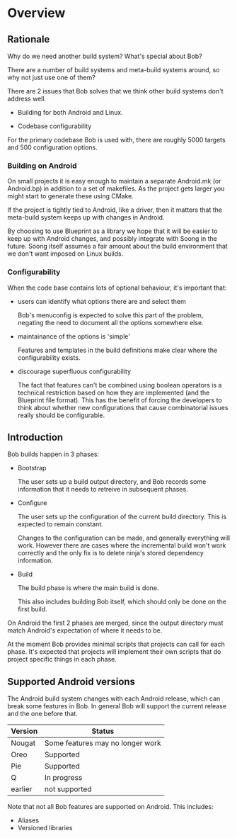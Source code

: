 Overview
========

## Rationale

Why do we need another build system? What's special about Bob?

There are a number of build systems and meta-build systems around, so
why not just use one of them?

There are 2 issues that Bob solves that we think other build systems
don't address well.

* Building for both Android and Linux.

* Codebase configurability

For the primary codebase Bob is used with, there are roughly 5000
targets and 500 configuration options.

### Building on Android

On small projects it is easy enough to maintain a separate Android.mk
(or Android.bp) in addition to a set of makefiles. As the project gets
larger you might start to generate these using CMake.

If the project is tightly tied to Android, like a driver, then it
matters that the meta-build system keeps up with changes in Android.

By choosing to use Blueprint as a library we hope that it will be
easier to keep up with Android changes, and possibly integrate with
Soong in the future. Soong itself assumes a fair amount about the
build environment that we don't want imposed on Linux builds.

### Configurability

When the code base contains lots of optional behaviour, it's important that:

* users can identify what options there are and select them

  Bob's menuconfig is expected to solve this part of the problem,
  negating the need to document all the options somewhere else.

* maintainance of the options is 'simple'

  Features and templates in the build definitions make clear where the
  configurability exists.

* discourage superfluous configurability

  The fact that features can't be combined using boolean operators is
  a technical restriction based on how they are implemented (and the
  Blueprint file format). This has the benefit of forcing the
  developers to think about whether new configurations that cause
  combinatorial issues really should be configurable.

## Introduction

Bob builds happen in 3 phases:

* Bootstrap

  The user sets up a build output directory, and Bob records some
  information that it needs to retreive in subsequent phases.

* Configure

  The user sets up the configuration of the current build
  directory. This is expected to remain constant.

  Changes to the configuration can be made, and generally everything
  will work. However there are cases where the incremental build won't
  work correctly and the only fix is to delete ninja's stored
  dependency information.

* Build

  The build phase is where the main build is done.

  This also includes building Bob itself, which should only be done on
  the first build.

On Android the first 2 phases are merged, since the output directory
must match Android's expectation of where it needs to be.

At the moment Bob provides minimal scripts that projects can call for
each phase. It's expected that projects will implement their own
scripts that do project specific things in each phase.

## Supported Android versions

The Android build system changes with each Android release, which can
break some features in Bob. In general Bob will support the current
release and the one before that.

| Version | Status |
|---|---|
| Nougat | Some features may no longer work |
| Oreo | Supported |
| Pie | Supported |
| Q | In progress |
| earlier | not supported |

Note that not all Bob features are supported on Android. This includes:

* Aliases
* Versioned libraries
